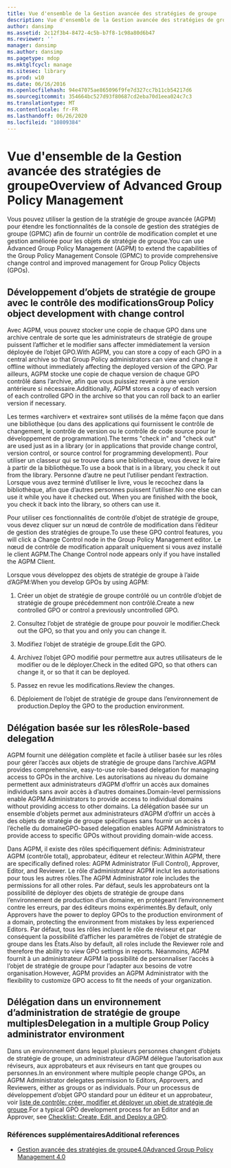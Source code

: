 ```yaml
---
title: Vue d'ensemble de la Gestion avancée des stratégies de groupe
description: Vue d'ensemble de la Gestion avancée des stratégies de groupe
author: dansimp
ms.assetid: 2c12f3b4-8472-4c5b-b7f8-1c98a80d6b47
ms.reviewer: ''
manager: dansimp
ms.author: dansimp
ms.pagetype: mdop
ms.mktglfcycl: manage
ms.sitesec: library
ms.prod: w10
ms.date: 06/16/2016
ms.openlocfilehash: 94e47075ae865096f9fe7d327cc7b11cb54217d6
ms.sourcegitcommit: 354664bc527d93f80687cd2eba70d1eea024c7c3
ms.translationtype: MT
ms.contentlocale: fr-FR
ms.lasthandoff: 06/26/2020
ms.locfileid: "10809384"
---
```

# <span data-ttu-id="b882f-103">Vue d'ensemble de la Gestion avancée des stratégies de groupe</span><span class="sxs-lookup"><span data-stu-id="b882f-103">Overview of Advanced Group Policy Management</span></span>


<span data-ttu-id="b882f-104">Vous pouvez utiliser la gestion de la stratégie de groupe avancée (AGPM) pour étendre les fonctionnalités de la console de gestion des stratégies de groupe (GPMC) afin de fournir un contrôle de modification complet et une gestion améliorée pour les objets de stratégie de groupe.</span><span class="sxs-lookup"><span data-stu-id="b882f-104">You can use Advanced Group Policy Management (AGPM) to extend the capabilities of the Group Policy Management Console (GPMC) to provide comprehensive change control and improved management for Group Policy Objects (GPOs).</span></span>

## <span data-ttu-id="b882f-105">Développement d’objets de stratégie de groupe avec le contrôle des modifications</span><span class="sxs-lookup"><span data-stu-id="b882f-105">Group Policy object development with change control</span></span>


<span data-ttu-id="b882f-106">Avec AGPM, vous pouvez stocker une copie de chaque GPO dans une archive centrale de sorte que les administrateurs de stratégie de groupe puissent l’afficher et le modifier sans affecter immédiatement la version déployée de l’objet GPO.</span><span class="sxs-lookup"><span data-stu-id="b882f-106">With AGPM, you can store a copy of each GPO in a central archive so that Group Policy administrators can view and change it offline without immediately affecting the deployed version of the GPO.</span></span> <span data-ttu-id="b882f-107">Par ailleurs, AGPM stocke une copie de chaque version de chaque GPO contrôlé dans l’archive, afin que vous puissiez revenir à une version antérieure si nécessaire.</span><span class="sxs-lookup"><span data-stu-id="b882f-107">Additionally, AGPM stores a copy of each version of each controlled GPO in the archive so that you can roll back to an earlier version if necessary.</span></span>

<span data-ttu-id="b882f-108">Les termes «archiver» et «extraire» sont utilisés de la même façon que dans une bibliothèque (ou dans des applications qui fournissent le contrôle de changement, le contrôle de version ou le contrôle de code source pour le développement de programmation).</span><span class="sxs-lookup"><span data-stu-id="b882f-108">The terms "check in" and "check out" are used just as in a library (or in applications that provide change control, version control, or source control for programming development).</span></span> <span data-ttu-id="b882f-109">Pour utiliser un classeur qui se trouve dans une bibliothèque, vous devez le faire à partir de la bibliothèque.</span><span class="sxs-lookup"><span data-stu-id="b882f-109">To use a book that is in a library, you check it out from the library.</span></span> <span data-ttu-id="b882f-110">Personne d’autre ne peut l’utiliser pendant l’extraction. Lorsque vous avez terminé d’utiliser le livre, vous le recochez dans la bibliothèque, afin que d’autres personnes puissent l’utiliser.</span><span class="sxs-lookup"><span data-stu-id="b882f-110">No one else can use it while you have it checked out. When you are finished with the book, you check it back into the library, so others can use it.</span></span>

<span data-ttu-id="b882f-111">Pour utiliser ces fonctionnalités de contrôle d’objet de stratégie de groupe, vous devez cliquer sur un nœud de contrôle de modification dans l’éditeur de gestion des stratégies de groupe.</span><span class="sxs-lookup"><span data-stu-id="b882f-111">To use these GPO control features, you will click a Change Control node in the Group Policy Management editor.</span></span> <span data-ttu-id="b882f-112">Le nœud de contrôle de modification apparaît uniquement si vous avez installé le client AGPM.</span><span class="sxs-lookup"><span data-stu-id="b882f-112">The Change Control node appears only if you have installed the AGPM Client.</span></span>

<span data-ttu-id="b882f-113">Lorsque vous développez des objets de stratégie de groupe à l’aide d’AGPM:</span><span class="sxs-lookup"><span data-stu-id="b882f-113">When you develop GPOs by using AGPM:</span></span>

1.  <span data-ttu-id="b882f-114">Créer un objet de stratégie de groupe contrôlé ou un contrôle d’objet de stratégie de groupe précédemment non contrôlé.</span><span class="sxs-lookup"><span data-stu-id="b882f-114">Create a new controlled GPO or control a previously uncontrolled GPO.</span></span>

2.  <span data-ttu-id="b882f-115">Consultez l’objet de stratégie de groupe pour pouvoir le modifier.</span><span class="sxs-lookup"><span data-stu-id="b882f-115">Check out the GPO, so that you and only you can change it.</span></span>

3.  <span data-ttu-id="b882f-116">Modifiez l’objet de stratégie de groupe.</span><span class="sxs-lookup"><span data-stu-id="b882f-116">Edit the GPO.</span></span>

4.  <span data-ttu-id="b882f-117">Archivez l’objet GPO modifié pour permettre aux autres utilisateurs de le modifier ou de le déployer.</span><span class="sxs-lookup"><span data-stu-id="b882f-117">Check in the edited GPO, so that others can change it, or so that it can be deployed.</span></span>

5.  <span data-ttu-id="b882f-118">Passez en revue les modifications.</span><span class="sxs-lookup"><span data-stu-id="b882f-118">Review the changes.</span></span>

6.  <span data-ttu-id="b882f-119">Déploiement de l’objet de stratégie de groupe dans l’environnement de production.</span><span class="sxs-lookup"><span data-stu-id="b882f-119">Deploy the GPO to the production environment.</span></span>

## <span data-ttu-id="b882f-120">Délégation basée sur les rôles</span><span class="sxs-lookup"><span data-stu-id="b882f-120">Role-based delegation</span></span>


<span data-ttu-id="b882f-121">AGPM fournit une délégation complète et facile à utiliser basée sur les rôles pour gérer l’accès aux objets de stratégie de groupe dans l’archive.</span><span class="sxs-lookup"><span data-stu-id="b882f-121">AGPM provides comprehensive, easy-to-use role-based delegation for managing access to GPOs in the archive.</span></span> <span data-ttu-id="b882f-122">Les autorisations au niveau du domaine permettent aux administrateurs d’AGPM d’offrir un accès aux domaines individuels sans avoir accès à d’autres domaines.</span><span class="sxs-lookup"><span data-stu-id="b882f-122">Domain-level permissions enable AGPM Administrators to provide access to individual domains without providing access to other domains.</span></span> <span data-ttu-id="b882f-123">La délégation basée sur un ensemble d’objets permet aux administrateurs d’AGPM d’offrir un accès à des objets de stratégie de groupe spécifiques sans fournir un accès à l’échelle du domaine</span><span class="sxs-lookup"><span data-stu-id="b882f-123">GPO-based delegation enables AGPM Administrators to provide access to specific GPOs without providing domain-wide access.</span></span>

<span data-ttu-id="b882f-124">Dans AGPM, il existe des rôles spécifiquement définis: Administrateur AGPM (contrôle total), approbateur, éditeur et relecteur.</span><span class="sxs-lookup"><span data-stu-id="b882f-124">Within AGPM, there are specifically defined roles: AGPM Administrator (Full Control), Approver, Editor, and Reviewer.</span></span> <span data-ttu-id="b882f-125">Le rôle d’administrateur AGPM inclut les autorisations pour tous les autres rôles.</span><span class="sxs-lookup"><span data-stu-id="b882f-125">The AGPM Administrator role includes the permissions for all other roles.</span></span> <span data-ttu-id="b882f-126">Par défaut, seuls les approbateurs ont la possibilité de déployer des objets de stratégie de groupe dans l’environnement de production d’un domaine, en protégeant l’environnement contre les erreurs, par des éditeurs moins expérimentés.</span><span class="sxs-lookup"><span data-stu-id="b882f-126">By default, only Approvers have the power to deploy GPOs to the production environment of a domain, protecting the environment from mistakes by less experienced Editors.</span></span> <span data-ttu-id="b882f-127">Par défaut, tous les rôles incluent le rôle de réviseur et par conséquent la possibilité d’afficher les paramètres de l’objet de stratégie de groupe dans les États.</span><span class="sxs-lookup"><span data-stu-id="b882f-127">Also by default, all roles include the Reviewer role and therefore the ability to view GPO settings in reports.</span></span> <span data-ttu-id="b882f-128">Néanmoins, AGPM fournit à un administrateur AGPM la possibilité de personnaliser l’accès à l’objet de stratégie de groupe pour l’adapter aux besoins de votre organisation.</span><span class="sxs-lookup"><span data-stu-id="b882f-128">However, AGPM provides an AGPM Administrator with the flexibility to customize GPO access to fit the needs of your organization.</span></span>

## <span data-ttu-id="b882f-129">Délégation dans un environnement d’administration de stratégie de groupe multiples</span><span class="sxs-lookup"><span data-stu-id="b882f-129">Delegation in a multiple Group Policy administrator environment</span></span>


<span data-ttu-id="b882f-130">Dans un environnement dans lequel plusieurs personnes changent d’objets de stratégie de groupe, un administrateur d’AGPM délègue l’autorisation aux réviseurs, aux approbateurs et aux réviseurs en tant que groupes ou personnes.</span><span class="sxs-lookup"><span data-stu-id="b882f-130">In an environment where multiple people change GPOs, an AGPM Administrator delegates permission to Editors, Approvers, and Reviewers, either as groups or as individuals.</span></span> <span data-ttu-id="b882f-131">Pour un processus de développement d’objet GPO standard pour un éditeur et un approbateur, voir [liste de contrôle: créer, modifier et déployer un objet de stratégie de groupe](checklist-create-edit-and-deploy-a-gpo-agpm40.md).</span><span class="sxs-lookup"><span data-stu-id="b882f-131">For a typical GPO development process for an Editor and an Approver, see [Checklist: Create, Edit, and Deploy a GPO](checklist-create-edit-and-deploy-a-gpo-agpm40.md).</span></span>

### <span data-ttu-id="b882f-132">Références supplémentaires</span><span class="sxs-lookup"><span data-stu-id="b882f-132">Additional references</span></span>

-   [<span data-ttu-id="b882f-133">Gestion avancée des stratégies de groupe4.0</span><span class="sxs-lookup"><span data-stu-id="b882f-133">Advanced Group Policy Management 4.0</span></span>](advanced-group-policy-management-40.md)

 

 





